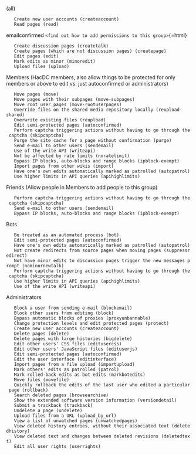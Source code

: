 (all)

`   Create new user accounts (createaccount)`\
`   Read pages (read)`

emailconfirmed `<find out how to add permissions to this group>`{=html}

`   Create discussion pages (createtalk)`\
`   Create pages (which are not discussion pages) (createpage)`\
`   Edit pages (edit)`\
`   Mark edits as minor (minoredit)`\
`   Upload files (upload)`

Members (HacDC members, also allow things to be protected for only
members or above to edit vs. just autoconfirmed or administrators)

`   Move pages (move)`\
`   Move pages with their subpages (move-subpages)`\
`   Move root user pages (move-rootuserpages)`\
`   Override files on the shared media repository locally (reupload-shared)`\
`   Overwrite existing files (reupload)`\
`   Edit semi-protected pages (autoconfirmed)`\
`   Perform captcha triggering actions without having to go through the captcha (skipcaptcha)`\
`   Purge the site cache for a page without confirmation (purge)`\
`   Send e-mail to other users (sendemail)`\
`   Use of the write API (writeapi)`\
`   Not be affected by rate limits (noratelimit)`\
`   Bypass IP blocks, auto-blocks and range blocks (ipblock-exempt)`\
`   Import pages from other wikis (import)`\
`   Have one's own edits automatically marked as patrolled (autopatrol)`\
`   Use higher limits in API queries (apihighlimits)`

Friends (Allow people in Members to add people to this group)

`   Perform captcha triggering actions without having to go through the captcha (skipcaptcha)`\
`   Send e-mail to other users (sendemail)`\
`   Bypass IP blocks, auto-blocks and range blocks (ipblock-exempt)`

Bots

`   Be treated as an automated process (bot)`\
`   Edit semi-protected pages (autoconfirmed)`\
`   Have one's own edits automatically marked as patrolled (autopatrol)`\
`   Not create redirects from source pages when moving pages (suppressredirect)`\
`   Not have minor edits to discussion pages trigger the new messages prompt (nominornewtalk)`\
`   Perform captcha triggering actions without having to go through the captcha (skipcaptcha)`\
`   Use higher limits in API queries (apihighlimits)`\
`   Use of the write API (writeapi)`

Administrators

`   Block a user from sending e-mail (blockemail)`\
`   Block other users from editing (block)`\
`   Bypass automatic blocks of proxies (proxyunbannable)`\
`   Change protection levels and edit protected pages (protect)`\
`   Create new user accounts (createaccount)`\
`   Delete pages (delete)`\
`   Delete pages with large histories (bigdelete)`\
`   Edit other users' CSS files (editusercss)`\
`   Edit other users' JavaScript files (edituserjs)`\
`   Edit semi-protected pages (autoconfirmed)`\
`   Edit the user interface (editinterface)`\
`   Import pages from a file upload (importupload)`\
`   Mark others' edits as patrolled (patrol)`\
`   Mark rolled-back edits as bot edits (markbotedits)`\
`   Move files (movefile)`\
`   Quickly rollback the edits of the last user who edited a particular page (rollback)`\
`   Search deleted pages (browsearchive)`\
`   Show the extended software version information (versiondetail)`\
`   Submit a trackback (trackback)`\
`   Undelete a page (undelete)`\
`   Upload files from a URL (upload_by_url)`\
`   View a list of unwatched pages (unwatchedpages)`\
`   View deleted history entries, without their associated text (deletedhistory)`\
`   View deleted text and changes between deleted revisions (deletedtext)`\
`   Edit all user rights (userrights)`
